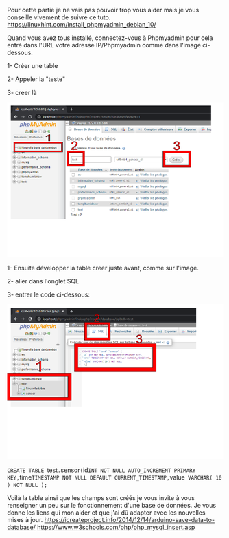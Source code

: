 Pour cette partie je ne vais pas pouvoir trop vous aider mais je vous conseille vivement de suivre ce tuto.
https://linuxhint.com/install_phpmyadmin_debian_10/

Quand vous avez tous installé, connectez-vous à Phpmyadmin pour cela entré dans l'URL votre adresse IP/Phpmyadmin comme dans l'image ci-dessous.

1- Créer une table 

2- Appeler la "teste" 

3- creer là

<p align="center">
     <img src="/IMG/Dessin sans titre.png" width="540" height="360">
</p> 


1- Ensuite développer la table creer juste avant, comme sur l'image.

2- aller dans l'onglet SQL 

3- entrer le code ci-dessous:

<p align="center">
     <img src="/IMG/Dessin sans titre (1).png" width="540" height="360">
</p>

`CREATE TABLE `test`.`sensor` (
`id` INT NOT NULL AUTO_INCREMENT PRIMARY KEY,
`time` TIMESTAMP NOT NULL DEFAULT CURRENT_TIMESTAMP,
`value` VARCHAR( 10 ) NOT NULL
 );`

Voilà la table ainsi que les champs sont créés je vous invite à vous renseigner un peu sur le fonctionnement d'une base de données.
Je vous donne les liens qui mon aider et que j'ai dû adapter avec les nouvelles mises à jour.
https://icreateproject.info/2014/12/14/arduino-save-data-to-database/
https://www.w3schools.com/php/php_mysql_insert.asp
